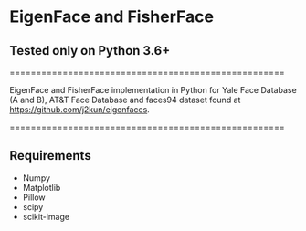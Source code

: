 # EigenFace and FisherFace

## Tested only on Python 3.6+

====================================================

EigenFace and FisherFace implementation in Python for Yale Face Database (A and B), AT&T Face Database and faces94 dataset found at https://github.com/j2kun/eigenfaces.

====================================================

## Requirements

- Numpy
- Matplotlib
- Pillow
- scipy
- scikit-image
